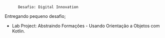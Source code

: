           Desafio: Digital Innovation

Entregando pequeno desafio;
* Lab Project: Abstraindo Formações - Usando Orientação a Objetos com Kotlin.